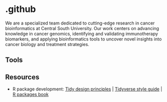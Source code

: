 # .github

We are a specialized team dedicated to cutting-edge research in cancer bioinformatics at Central South University. Our work centers on advancing knowledge in cancer genomics, identifying and validating immunotherapy biomarkers, and applying bioinformatics tools to uncover novel insights into cancer biology and treatment strategies.

## Tools

## Resources

- R package development: [Tidy design principles](https://design.tidyverse.org/) | [Tidyverse style guide](https://style.tidyverse.org/) | [R packages book](https://r-pkgs.org/)
